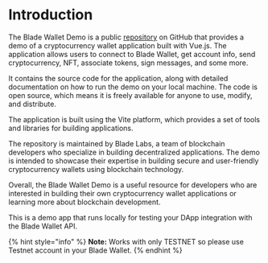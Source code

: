 # Introduction

The Blade Wallet Demo is a public [repository](https://github.com/Blade-Labs/wallet-demo) on GitHub that provides a demo of a cryptocurrency wallet application built with Vue.js. The application allows users to connect to Blade Wallet, get account info, send cryptocurrency, NFT, associate tokens, sign messages, and some more.

It contains the source code for the application, along with detailed documentation on how to run the demo on your local machine. The code is open source, which means it is freely available for anyone to use, modify, and distribute.

The application is built using the Vite platform, which provides a set of tools and libraries for building applications.

The repository is maintained by Blade Labs, a team of blockchain developers who specialize in building decentralized applications. The demo is intended to showcase their expertise in building secure and user-friendly cryptocurrency wallets using blockchain technology.

Overall, the Blade Wallet Demo is a useful resource for developers who are interested in building their own cryptocurrency wallet applications or learning more about blockchain development.

This is a demo app that runs locally for testing your DApp integration with the Blade Wallet API.

{% hint style="info" %}
**Note:** Works with only TESTNET so please use Testnet account in your Blade Wallet.
{% endhint %}

